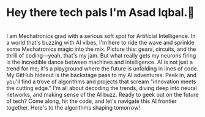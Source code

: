 # Hey there tech pals I'm Asad Iqbal.👋 
<br>
I am Mechatronics grad with a serious soft spot for Artificial Intelligence. In a world that's buzzing with AI vibes, I'm here to ride the wave and sprinkle some Mechatronics magic into the mix.
Picture this: gears, circuits, and the thrill of coding—yeah, that's my jam. But what really gets my neurons firing is the incredible dance between machines and intelligence. AI is not just a trend for me; it's a playground where the future is unfolding in lines of code.
My GitHub hideout is the backstage pass to my AI adventures. Peek in, and you'll find a trove of algorithms and projects that scream "innovation meets the cutting edge." I'm all about decoding the trends, diving deep into neural networks, and making sense of the AI buzz.
Ready to geek out on the future of tech? Come along, hit the code, and let's navigate this AI frontier together. Here's to the algorithms shaping tomorrow!
